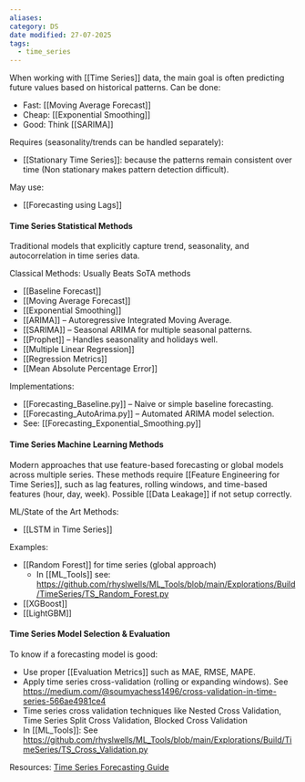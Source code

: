 ```yaml
---
aliases: 
category: DS
date modified: 27-07-2025
tags:
  - time_series
---
```

When working with [[Time Series]] data, the main goal is often predicting future values based on historical patterns. Can be done:

- Fast: [[Moving Average Forecast]]
- Cheap: [[Exponential Smoothing]]
- Good: Think [[SARIMA]]

Requires (seasonality/trends can be handled separately):
- [[Stationary Time Series]]: because the patterns remain consistent over time (Non stationary makes pattern detection difficult).

May use:
- [[Forecasting using Lags]]

#### Time Series Statistical Methods

Traditional models that explicitly capture trend, seasonality, and autocorrelation in time series data.

Classical Methods: Usually Beats SoTA methods
- [[Baseline Forecast]]
- [[Moving Average Forecast]]
- [[Exponential Smoothing]]
- [[ARIMA]] – Autoregressive Integrated Moving Average.
- [[SARIMA]] – Seasonal ARIMA for multiple seasonal patterns.
- [[Prophet]] – Handles seasonality and holidays well.
- [[Multiple Linear Regression]]
- [[Regression Metrics]]
- [[Mean Absolute Percentage Error]]

Implementations:
- [[Forecasting_Baseline.py]] – Naive or simple baseline forecasting.
- [[Forecasting_AutoArima.py]] – Automated ARIMA model selection.
- See: [[Forecasting_Exponential_Smoothing.py]]
#### Time Series Machine Learning Methods

Modern approaches that use feature-based forecasting or global models across multiple series. These methods require [[Feature Engineering for Time Series]], such as lag features, rolling windows, and time-based features (hour, day, week). Possible [[Data Leakage]] if not setup correctly.

ML/State of the Art Methods:
- [[LSTM in Time Series]]

Examples:
- [[Random Forest]] for time series (global approach)
	- In [[ML_Tools]] see: https://github.com/rhyslwells/ML_Tools/blob/main/Explorations/Build/TimeSeries/TS_Random_Forest.py
- [[XGBoost]]
- [[LightGBM]]

#### Time Series Model Selection & Evaluation

To know if a forecasting model is good:
- Use proper [[Evaluation Metrics]] such as MAE, RMSE, MAPE.
- Apply time series cross-validation (rolling or expanding windows). See https://medium.com/@soumyachess1496/cross-validation-in-time-series-566ae4981ce4
- Time series cross validation techniques like Nested Cross Validation, Time Series Split Cross Validation, Blocked Cross Validation
- In [[ML_Tools]]: See https://github.com/rhyslwells/ML_Tools/blob/main/Explorations/Build/TimeSeries/TS_Cross_Validation.py

Resources:
[Time Series Forecasting Guide](https://simrenbasra.github.io/simys-blog/2024/09/19/timeseries_part2.html)